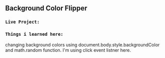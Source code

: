 ## Background Color Flipper

### `Live Project: `

### `Things i learned here: `
changing background colors using document.body.style.backgroundColor and math.random function.
I'm using click event listner here.